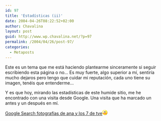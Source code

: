 ```yaml
---
id: 97
title: 'Estadísticas (ii)'
date: 2004-04-26T08:22:52+02:00
author: Chavalina
layout: post
guid: http://www.wp.chavalina.net/?p=97
permalink: /2004/04/26/post-97/
categories:
  - Metaposts
---
```

Este es un tema que me está haciendo plantearme sinceramente si seguir escribiendo esta página o no… Es muy fuerte, algo superior a mí, sentiría mucho dejaros pero tengo que cuidar mi reputación, cada uno tiene su imagen, tenéis que entenderme…

Y es que hoy, mirando las estadísticas de este humide sitio, me he encontrado con una visita desde Google. Una visita que ha marcado un antes y un después en mí.

<a href="http://www.google.es/search?q=fotograf%C3%ADas+de+ana+y+los+7+de+tve&ie=UTF-8&oe=UTF-8&hl=es&btnG=B%C3%BAsqueda+en+Google&meta=" target="_blank">Google Search fotografías de ana y los 7 de tve</a>![asqueado](/imagenes/emoticonos/asqueado.gif)